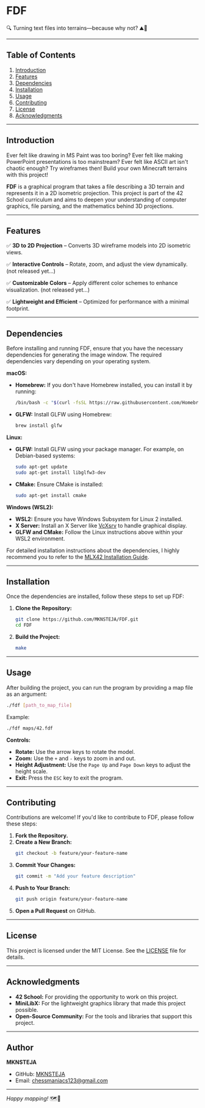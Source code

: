 # FDF

🔍 Turning text files into terrains—because why not? ⛰️📜

---

## Table of Contents

1. [Introduction](#introduction)
2. [Features](#features)
3. [Dependencies](#dependencies)
4. [Installation](#installation)
5. [Usage](#usage)
6. [Contributing](#contributing)
7. [License](#license)
8. [Acknowledgments](#acknowledgments)

---

## Introduction

Ever felt like drawing in MS Paint was too boring? Ever felt like making PowerPoint presentations is too mainstream? Ever felt like ASCII art isn't chaotic enough? Try wireframes then! Build your own Minecraft terrains with this project!

**FDF** is a graphical program that takes a file describing a 3D terrain and represents it in a 2D isometric projection. This project is part of the 42 School curriculum and aims to deepen your understanding of computer graphics, file parsing, and the mathematics behind 3D projections.

---

## Features

✅ **3D to 2D Projection** – Converts 3D wireframe models into 2D isometric views.  

✅ **Interactive Controls** – Rotate, zoom, and adjust the view dynamically.  (not released yet...)

✅ **Customizable Colors** – Apply different color schemes to enhance visualization.  (not released yet...)

✅ **Lightweight and Efficient** – Optimized for performance with a minimal footprint.


---

## Dependencies

Before installing and running FDF, ensure that you have the necessary dependencies for generating the image window. The required dependencies vary depending on your operating system.

**macOS:**

- **Homebrew:** If you don't have Homebrew installed, you can install it by running:
  ```bash
  /bin/bash -c "$(curl -fsSL https://raw.githubusercontent.com/Homebrew/install/HEAD/install.sh)"
  ```
- **GLFW:** Install GLFW using Homebrew:
  ```bash
  brew install glfw
  ```

**Linux:**

- **GLFW:** Install GLFW using your package manager. For example, on Debian-based systems:
  ```bash
  sudo apt-get update
  sudo apt-get install libglfw3-dev
  ```
- **CMake:** Ensure CMake is installed:
  ```bash
  sudo apt-get install cmake
  ```

**Windows (WSL2):**

- **WSL2:** Ensure you have Windows Subsystem for Linux 2 installed.
- **X Server:** Install an X Server like [VcXsrv](https://sourceforge.net/projects/vcxsrv/) to handle graphical display.
- **GLFW and CMake:** Follow the Linux instructions above within your WSL2 environment.

For detailed installation instructions about the dependencies, I highly recommend you to refer to the [MLX42 Installation Guide](https://github.com/codam-coding-college/MLX42#installation-).

---

## Installation

Once the dependencies are installed, follow these steps to set up FDF:

1. **Clone the Repository:**
   ```bash
   git clone https://github.com/MKNSTEJA/FDF.git
   cd FDF
   ```

2. **Build the Project:**
   ```bash
   make
   ```

---

## Usage

After building the project, you can run the program by providing a map file as an argument:

```bash
./fdf [path_to_map_file]
```

Example:

```bash
./fdf maps/42.fdf
```

**Controls:**

- **Rotate:** Use the arrow keys to rotate the model.
- **Zoom:** Use the `+` and `-` keys to zoom in and out.
- **Height Adjustment:** Use the `Page Up` and `Page Down` keys to adjust the height scale.
- **Exit:** Press the `ESC` key to exit the program.

---

## Contributing

Contributions are welcome! If you'd like to contribute to FDF, please follow these steps:

1. **Fork the Repository.**
2. **Create a New Branch:**
   ```bash
   git checkout -b feature/your-feature-name
   ```
3. **Commit Your Changes:**
   ```bash
   git commit -m "Add your feature description"
   ```
4. **Push to Your Branch:**
   ```bash
   git push origin feature/your-feature-name
   ```
5. **Open a Pull Request** on GitHub.

---

## License

This project is licensed under the MIT License. See the [LICENSE](LICENSE) file for details.

---

## Acknowledgments

- **42 School:** For providing the opportunity to work on this project.
- **MiniLibX:** For the lightweight graphics library that made this project possible.
- **Open-Source Community:** For the tools and libraries that support this project.

---

## Author

**MKNSTEJA**

- GitHub: [MKNSTEJA](https://github.com/MKNSTEJA)
- Email: chessmaniacs123@gmail.com

---

*Happy mapping!* 🗺️🚀

